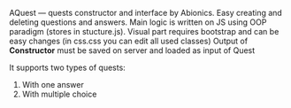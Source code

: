 AQuest — quests constructor and interface by Abionics. Easy creating and deleting questions and answers. Main logic is written on JS using OOP paradigm (stores in stucture.js). Visual part requires bootstrap and can be easy changes (in css.css you can edit all used classes)
Output of <b>Constructor</b> must be saved on server and loaded as input of Quest

It supports two types of quests:
1) With one answer
2) With multiple choice
